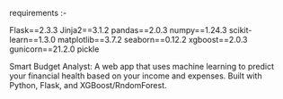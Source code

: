 requirements :-

Flask==2.3.3
Jinja2==3.1.2
pandas==2.0.3
numpy==1.24.3
scikit-learn==1.3.0
matplotlib==3.7.2
seaborn==0.12.2
xgboost==2.0.3
gunicorn==21.2.0
pickle


Smart Budget Analyst: A web app that uses machine learning to predict your financial health based on your income and expenses. Built with Python, Flask, and XGBoost/RndomForest.


